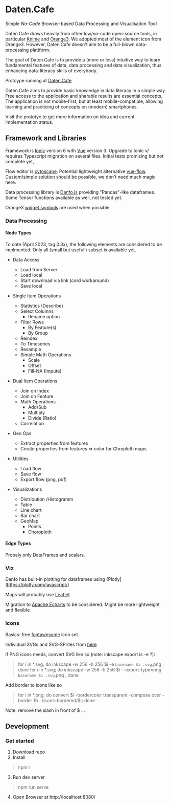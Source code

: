# Daten.Cafe

Simple *No-Code* Browser-based Data Processing and Visualisation Tool

Daten.Cafe draws heavily from other low/no-code open-source tools, in particular [Knime](https://www.knime.com/) and [Orange3](https://orangedatamining.com/). We adopted most of the element icon from Orange3. However, Daten.Cafe doesn't aim to be a full-blown data-processing plattform. 

The goal of Daten.Cafe is to provide a (more or less) intuitive way to learn fundamental features of data, data processing and data visualization, thus enhancing data-literacy skills of everybody.

Protoype running at [Daten.Cafe](https://daten.cafe)

Daten.Cafe aims to provide basic knowledge in data literacy in a simple way. Free access to the application and sharable results are essential concepts. The application is not mobile-first, but at least mobile-compatiple, allowing learning and practicing of concepts on (modern) smartphones. 

Visit the prototye to get more information on idea and current implementation status.


## Framework and Libraries

Framework is [Ionic](https://ionicframework.com/docs) version 6 with [Vue](https://vuejs.org/) version 3. Upgrade to Ionic v/ requires Typescript migration on several files. Initial tests promising but not complete yet,

Flow editor is [cytoscape](https://js.cytoscape.org/). Potential lightweight alternative  [vue-flow](https://vueflow.dev/). Custom/simple solution should be possible, we don't need much magic here.

Data processing library is [Danfo.js](https://danfo.jsdata.org/) providing "Pandas"-like dataframes. Some Tensor functions available as well, not tested yet.

Orange3 [widget symbols](https://orangedatamining.com/widget-catalog/) are used when possible.


### Data Processing 

#### Node Types

To date (April 2023, tag 0.3x), the following elements are considered to be implmented. Only all (small but usefull) subset is available yet.

  * Data Access
    * Load from Server
    * Load local
    * Start download via link (cord workaround) 
    * Save local

  * Single Item Operations
    * Statistics (Describe)
    * Select Columns
      * Rename option
    * Filter Rows
      * By Feature(s)
      * By Group
    * Reindex
    * To Timeseries
    * Resample
    * Simple Math Operations
      * Scale
      * Offset
      * Fill-NA (Impute)

  * Dual Item Operations
    * Join on Index
    * Join on Feature
    * Math Operations
      * Add/Sub
      * Multiply
      * Divide (Ratio)
    * Correlation

  * Geo Ops
    * Extract properties from features
    * Create properties from features => color for Chropleth maps

  * Utilities
    * Load flow
    * Save flow
    * Export flow (png, pdf)

  * Visualizations
    * Distribution /Histogramm 
    * Table
    * Line chart
    * Bar chart
    * GeoMap
      * Points
      * Choropleth



#### Edge Types

Probaly only DataFrames and scalars. 

### Viz

Danfo has built-in plotting for dataframes using {Plotly](https://plotly.com/javascript/)

Maps will probably use [Leaflet](https://leafletjs.com/)

Migration to [Apache Echarts](https://echarts.apache.org/en/index.html) to be considered. Might be more lightweight and flexible 


### Icons

Basics: free [fontawesome](https://fontawesome.com/icons) icon set

Individual SVGs and SVG-SPrites from [here](https://fontawesome.com/download)

If PNG icons needs, convert SVG like so (note: inkscape export is -e ?):

> for i in *.svg; do inkscape -w 256 -h 256 $i -e `basename $i .svg`.png ; done
> for i in *.svg; do inkscape -w 256 -h 256 $i --export-type=png `basename $i .svg`.png ; done

Add border to icons like so

> for i in *.png; do convert \$i -bordercolor transparent -compose over  -border 16 ../icons-bordered/$i; done

Note: remove the slash in front of \$ ...


## Development


### Get started

 1. Download repo
 2. Install
 > npm i
 3. Run dev server
 > npm run serve
 4. Open Browser at http://localhost:8080/ 



